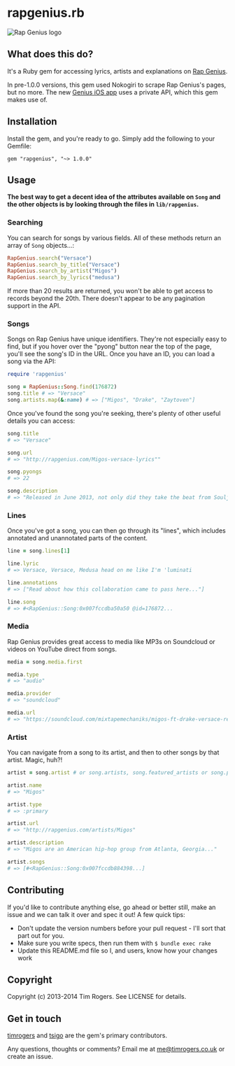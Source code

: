 # rapgenius.rb

![Rap Genius logo](http://f.cl.ly/items/303W0c1i2r100j2u3Y0y/Screen%20Shot%202013-08-17%20at%2016.01.19.png)

## What does this do?

It's a Ruby gem for accessing lyrics, artists and explanations on
[Rap Genius](http://rapgenius.com).

In pre-1.0.0 versions, this gem used Nokogiri to scrape Rap Genius's pages,
but no more. The new [Genius iOS app](http://rapgenius.com/static/app) uses
a private API, which this gem makes use of.

## Installation

Install the gem, and you're ready to go. Simply add the following to your
Gemfile:

`gem "rapgenius", "~> 1.0.0"`

## Usage

__The best way to get a decent idea of the attributes available on `Song` and
the other objects is by looking through the files in `lib/rapgenius`.__

### Searching

You can search for songs by various fields. All of these
methods return an array of `Song` objects...:

```ruby
RapGenius.search("Versace")
RapGenius.search_by_title("Versace")
RapGenius.search_by_artist("Migos")
RapGenius.search_by_lyrics("medusa")
```

If more than 20 results are returned, you won't be able to get access to
records beyond the 20th. There doesn't appear to be any pagination support
in the API.

### Songs

Songs on Rap Genius have unique identifiers. They're not especially
easy to find, but if you hover over the "pyong" button near the top of the page,
you'll see the song's ID in the URL. Once you have an ID, you can load a
song via the API:

```ruby
require 'rapgenius'

song = RapGenius::Song.find(176872)
song.title # => "Versace"
song.artists.map(&:name) # => ["Migos", "Drake", "Zaytoven"]
```

Once you've found the song you're seeking, there's plenty of other useful
details you can access:

```ruby
song.title
# => "Versace"

song.url
# => "http://rapgenius.com/Migos-versace-lyrics""

song.pyongs
# => 22

song.description
# => "Released in June 2013, not only did they take the beat from Soulja Boy’s OMG part 2 but they absolutely killed it."
```


### Lines

Once you've got a song, you can then go through its "lines", which includes
annotated and unannotated parts of the content.

```ruby
line = song.lines[1]

line.lyric
# => Versace, Versace, Medusa head on me like I'm 'luminati

line.annotations
# => ["Read about how this collaboration came to pass here..."]

line.song
# => #<RapGenius::Song:0x007fccdba50a50 @id=176872...
```

### Media

Rap Genius provides great access to media like MP3s on Soundcloud or videos
on YouTube direct from songs.

```ruby
media = song.media.first

media.type
# => "audio"

media.provider
# => "soundcloud"

media.url
# => "https://soundcloud.com/mixtapemechaniks/migos-ft-drake-versace-remix"
```

### Artist

You can navigate from a song to its artist, and then to other songs by that
artist. Magic, huh?!

```ruby
artist = song.artist # or song.artists, song.featured_artists or song.producer_artists

artist.name
# => "Migos"

artist.type
# => :primary

artist.url
# => "http://rapgenius.com/artists/Migos"

artist.description
# => "Migos are an American hip-hop group from Atlanta, Georgia..."

artist.songs
# => [#<RapGenius::Song:0x007fccdb884398...]
```

## Contributing

If you'd like to contribute anything else, go ahead or better still, make an issue and we can talk it over and spec it out! A few quick tips:

* Don't update the version numbers before your pull request - I'll sort that part out for you.
* Make sure you write specs, then run them with `$ bundle exec rake`
* Update this README.md file so I, and users, know how your changes work

## Copyright

Copyright (c) 2013-2014 Tim Rogers. See LICENSE for details.

## Get in touch

[timrogers](https://github.com/timrogers) and [tsigo](https://github.com/tsigo) are the gem's primary contributors.

Any questions, thoughts or comments? Email me at <me@timrogers.co.uk> or create an issue.
